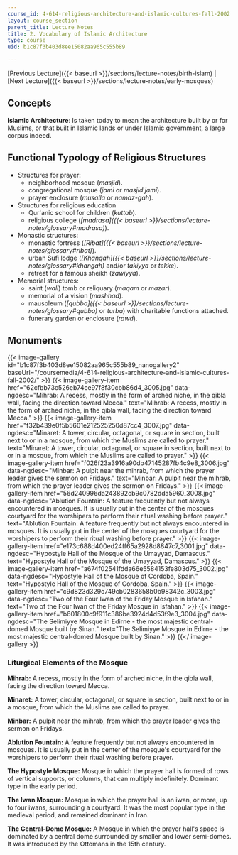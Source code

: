 ```yaml
---
course_id: 4-614-religious-architecture-and-islamic-cultures-fall-2002
layout: course_section
parent_title: Lecture Notes
title: 2. Vocabulary of Islamic Architecture
type: course
uid: b1c87f3b403d8ee15082aa965c555b89

---
```


[Previous Lecture]({{< baseurl >}}/sections/lecture-notes/birth-islam) | [Next Lecture]({{< baseurl >}}/sections/lecture-notes/early-mosques)

Concepts
--------

**Islamic Architecture**: Is taken today to mean the architecture built by or for Muslims, or that built in Islamic lands or under Islamic government, a large corpus indeed.

Functional Typology of Religious Structures
-------------------------------------------

*   Structures for prayer:
    *   neighborhood mosque (_masjid_).
    *   congregational mosque (_jami_ or _masjid jami_).
    *   prayer enclosure (_musalla_ or _namaz-gah_).
*   Structures for religious education
    *   Qur'anic school for children (_kuttab_).
    *   religious college (_[madrasa]({{< baseurl >}}/sections/lecture-notes/glossary#madrasa)_).
*   Monastic structures:
    *   monastic fortress (_[Ribat]({{< baseurl >}}/sections/lecture-notes/glossary#ribat)_).
    *   urban Sufi lodge (_[Khanqah]({{< baseurl >}}/sections/lecture-notes/glossary#khangah)_ and/or _takiyya_ or _tekke_).
    *   retreat for a famous sheikh (_zawiyya_).
*   Memorial structures:
    *   saint (_wali_) tomb or reliquary (_maqam_ or _mazar_).
    *   memorial of a vision (_mashhad_).
    *   mausoleum (_[qubba]({{< baseurl >}}/sections/lecture-notes/glossary#qubba)_ or _turba_) with charitable functions attached.
    *   funerary garden or enclosure (_rawd_).

Monuments
---------
{{< image-gallery id="b1c87f3b403d8ee15082aa965c555b89_nanogallery2" baseUrl="/coursemedia/4-614-religious-architecture-and-islamic-cultures-fall-2002/" >}}
{{< image-gallery-item href="62cfbb73c526eb74ce97f8f30cbb86d4_3005.jpg" data-ngdesc="Mihrab: A recess, mostly in the form of arched niche, in the qibla wall, facing the direction toward Mecca." text="Mihrab: A recess, mostly in the form of arched niche, in the qibla wall, facing the direction toward Mecca." >}}
{{< image-gallery-item href="f32b439e0f5b5601e212525250d87cc4_3007.jpg" data-ngdesc="Minaret: A tower, circular, octagonal, or square in section, built next to or in a mosque, from which the Muslims are called to prayer." text="Minaret: A tower, circular, octagonal, or square in section, built next to or in a mosque, from which the Muslims are called to prayer." >}}
{{< image-gallery-item href="f026f23a3916a90db47145287fb4c9e8_3006.jpg" data-ngdesc="Minbar: A pulpit near the mihrab, from which the prayer leader gives the sermon on Fridays." text="Minbar: A pulpit near the mihrab, from which the prayer leader gives the sermon on Fridays." >}}
{{< image-gallery-item href="56d240996da243892cb9c0782dda5960_3008.jpg" data-ngdesc="Ablution Fountain: A feature frequently but not always encountered in mosques. It is usually put in the center of the mosques courtyard for the worshipers to perform their ritual washing before prayer." text="Ablution Fountain: A feature frequently but not always encountered in mosques. It is usually put in the center of the mosques courtyard for the worshipers to perform their ritual washing before prayer." >}}
{{< image-gallery-item href="e173c688d400ed24ff65a2928d8847c7_3001.jpg" data-ngdesc="Hypostyle Hall of the Mosque of the Umayyad, Damascus." text="Hypostyle Hall of the Mosque of the Umayyad, Damascus." >}}
{{< image-gallery-item href="a674f02541fdda66e5584153fe803d75_3002.jpg" data-ngdesc="Hypostyle Hall of the Mosque of Cordoba, Spain." text="Hypostyle Hall of the Mosque of Cordoba, Spain." >}}
{{< image-gallery-item href="c9d823d329c749cb0283658b0b98342c_3003.jpg" data-ngdesc="Two of the Four Iwan of the Friday Mosque in Isfahan." text="Two of the Four Iwan of the Friday Mosque in Isfahan." >}}
{{< image-gallery-item href="b601800c9f911c386be3924d4d53f9e3_3004.jpg" data-ngdesc="The Selimiyye Mosque in Edirne - the most majestic central-domed Mosque built by Sinan." text="The Selimiyye Mosque in Edirne - the most majestic central-domed Mosque built by Sinan." >}}
{{</ image-gallery >}}
### Liturgical Elements of the Mosque

**Mihrab:** A recess, mostly in the form of arched niche, in the qibla wall, facing the direction toward Mecca.

**Minaret:** A tower, circular, octagonal, or square in section, built next to or in a mosque, from which the Muslims are called to prayer.

**Minbar:** A pulpit near the mihrab, from which the prayer leader gives the sermon on Fridays.

**Ablution Fountain:** A feature frequently but not always encountered in mosques. It is usually put in the center of the mosque's courtyard for the worshipers to perform their ritual washing before prayer.

**The Hypostyle Mosque:** Mosque in which the prayer hall is formed of rows of vertical supports, or columns, that can multiply indefinitely. Dominant type in the early period.

**The Iwan Mosque:** Mosque in which the prayer hall is an iwan, or more, up to four iwans, surrounding a courtyard. It was the most popular type in the medieval period, and remained dominant in Iran.

**The Central-Dome Mosque:** A Mosque in which the prayer hall's space is dominated by a central dome surrounded by smaller and lower semi-domes. It was introduced by the Ottomans in the 15th century.